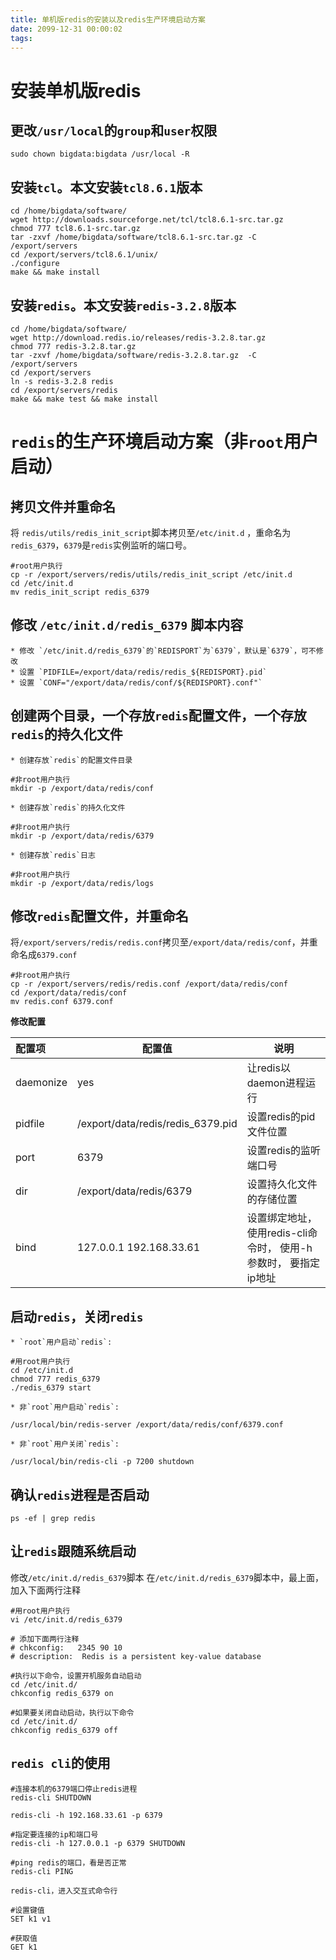 ```yaml
---
title: 单机版redis的安装以及redis生产环境启动方案
date: 2099-12-31 00:00:02
tags:
---
```



# 安装单机版redis

## 更改`/usr/local`的`group`和`user`权限
```
sudo chown bigdata:bigdata /usr/local -R
```
## 安装`tcl`。本文安装`tcl8.6.1`版本
```
cd /home/bigdata/software/
wget http://downloads.sourceforge.net/tcl/tcl8.6.1-src.tar.gz
chmod 777 tcl8.6.1-src.tar.gz
tar -zxvf /home/bigdata/software/tcl8.6.1-src.tar.gz -C /export/servers
cd /export/servers/tcl8.6.1/unix/
./configure
make && make install
```
## 安装`redis`。本文安装`redis-3.2.8`版本
```
cd /home/bigdata/software/
wget http://download.redis.io/releases/redis-3.2.8.tar.gz
chmod 777 redis-3.2.8.tar.gz
tar -zxvf /home/bigdata/software/redis-3.2.8.tar.gz  -C /export/servers
cd /export/servers
ln -s redis-3.2.8 redis
cd /export/servers/redis
make && make test && make install
```
# `redis`的生产环境启动方案（非`root`用户启动）
## 拷贝文件并重命名
将 `redis/utils/redis_init_script`脚本拷贝至`/etc/init.d` ，重命名为`redis_6379`，`6379`是`redis`实例监听的端口号。
```
#root用户执行
cp -r /export/servers/redis/utils/redis_init_script /etc/init.d
cd /etc/init.d
mv redis_init_script redis_6379
```

## 修改 `/etc/init.d/redis_6379` 脚本内容
    * 修改 `/etc/init.d/redis_6379`的`REDISPORT`为`6379`，默认是`6379`，可不修改
    * 设置 `PIDFILE=/export/data/redis/redis_${REDISPORT}.pid`
    * 设置 `CONF="/export/data/redis/conf/${REDISPORT}.conf"`


## 创建两个目录，一个存放`redis`配置文件，一个存放`redis`的持久化文件
    * 创建存放`redis`的配置文件目录
```
#非root用户执行
mkdir -p /export/data/redis/conf
```

    * 创建存放`redis`的持久化文件
```
#非root用户执行
mkdir -p /export/data/redis/6379
```

    * 创建存放`redis`日志
```
#非root用户执行
mkdir -p /export/data/redis/logs
```

## 修改`redis`配置文件，并重命名
将`/export/servers/redis/redis.conf`拷贝至`/export/data/redis/conf`，并重命名成`6379.conf`
```
#非root用户执行
cp -r /export/servers/redis/redis.conf /export/data/redis/conf
cd /export/data/redis/conf
mv redis.conf 6379.conf
```
**修改配置**

| 配置项    | 配置值                            | 说明                                                         |
| :-------- | --------------------------------- | ------------------------------------------------------------ |
| daemonize | yes                               | 让redis以daemon进程运行                                      |
| pidfile   | /export/data/redis/redis_6379.pid | 设置redis的pid文件位置                                       |
| port      | 6379                              | 设置redis的监听端口号                                        |
| dir       | /export/data/redis/6379           | 设置持久化文件的存储位置                                     |
| bind      | 127.0.0.1 192.168.33.61           | 设置绑定地址，使用redis-cli命令时， 使用-h参数时， 要指定ip地址 |

## 启动`redis`，关闭`redis`
    * `root`用户启动`redis`:
```
#用root用户执行
cd /etc/init.d
chmod 777 redis_6379
./redis_6379 start
```

    * 非`root`用户启动`redis`:
```
/usr/local/bin/redis-server /export/data/redis/conf/6379.conf
```

    * 非`root`用户关闭`redis`:
```
/usr/local/bin/redis-cli -p 7200 shutdown
```

##  确认`redis`进程是否启动
```
ps -ef | grep redis
```

## 让`redis`跟随系统启动  
修改`/etc/init.d/redis_6379`脚本
在`/etc/init.d/redis_6379`脚本中，最上面，加入下面两行注释
```
#用root用户执行
vi /etc/init.d/redis_6379

# 添加下面两行注释
# chkconfig:   2345 90 10
# description:  Redis is a persistent key-value database

#执行以下命令，设置开机服务自动启动
cd /etc/init.d/
chkconfig redis_6379 on

#如果要关闭自动启动，执行以下命令
cd /etc/init.d/
chkconfig redis_6379 off
```

## `redis cli`的使用
```
#连接本机的6379端口停止redis进程
redis-cli SHUTDOWN

redis-cli -h 192.168.33.61 -p 6379

#指定要连接的ip和端口号
redis-cli -h 127.0.0.1 -p 6379 SHUTDOWN

#ping redis的端口，看是否正常
redis-cli PING

redis-cli，进入交互式命令行

#设置键值
SET k1 v1

#获取值
GET k1
```